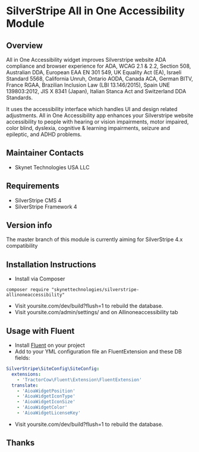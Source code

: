 # SilverStripe All in One Accessibility Module

## Overview

All in One Accessibility widget improves Silverstripe website ADA compliance and browser experience for ADA, WCAG 2.1 & 2.2, Section 508, Australian DDA, European EAA EN 301 549, UK Equality Act (EA), Israeli Standard 5568, California Unruh, Ontario AODA, Canada ACA, German BITV, France RGAA, Brazilian Inclusion Law (LBI 13.146/2015), Spain UNE 139803:2012, JIS X 8341 (Japan), Italian Stanca Act and Switzerland DDA Standards.

It uses the accessibility interface which handles UI and design related adjustments. All in One Accessibility app enhances your Silverstripe website accessibility to people with hearing or vision impairments, motor impaired, color blind, dyslexia, cognitive & learning impairments, seizure and epileptic, and ADHD problems.


## Maintainer Contacts
*  Skynet Technologies USA LLC

## Requirements
* SilverStripe CMS 4
* SilverStripe Framework 4

## Version info
The master branch of this module is currently aiming for SilverStripe 4.x compatibility

## Installation Instructions

* Install via Composer
```
composer require "skynettechnologies/silverstripe-allinoneaccessibility"
```
* Visit yoursite.com/dev/build?flush=1 to rebuild the database.
* Visit yoursite.com/admin/settings/ and on Allinoneaccessibility tab 

## Usage with Fluent
* Install [Fluent](https://github.com/tractorcow/silverstripe-fluent) on your project
* Add to your YML configuration file an FluentExtension and these DB fields:
```yml
SilverStripe\SiteConfig\SiteConfig:
  extensions:
    - 'TractorCow\Fluent\Extension\FluentExtension'
  translate:
    - 'AioaWidgetPosition'
    - 'AioaWidgetIconType'
    - 'AioaWidgetIconSize'
    - 'AioaWidgetColor'
    - 'AioaWidgetLicenseKey'
```
* Visit yoursite.com/dev/build?flush=1 to rebuild the database.

## Thanks
